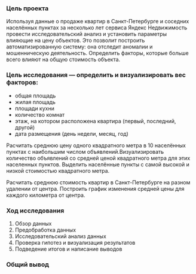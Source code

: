 ### Цель проекта

Используя данные о продаже квартир в Санкт-Петербурге и соседних населённых пунктах за несколько лет сервиса Яндекс Недвижимость провести исследовательский анализ и установить параметры влияющие на цену объектов. Это позволит построить автоматизированную систему: она отследит аномалии и мошенническую деятельность. Определить факторы, которые больше всего влияют на общую стоимость объекта.

### Цель исследования — определить и визуализировать вес факторов:

* общая площадь
* жилая площадь
* площади кухни
* количество комнат
* этаж, на котором расположена квартира (первый, последний, другой)
* дата размещения (день недели, месяц, год)


Расчитать среднюю цену одного квадратного метра в 10 населённых пунктах с наибольшим числом объявлений.Визуализировать количество объявлений со средней ценой квадратного метра для этих населенных пунктов. Выделить населённые пункты с самой высокой и низкой стоимостью квадратного метра.

Расчитать среднюю стоимость квартир в Санкт-Петербурге на разном удалении от центра. Построить график изменения средней цены для каждого километра от центра.

### Ход исследования

1. Обзор данных
2. Предобработка данных
3. Исследовательский анализ данных
4. Проверка гипотез и визуализация результатов
5. Подведение итогов и написание выводов

### Общий вывод
